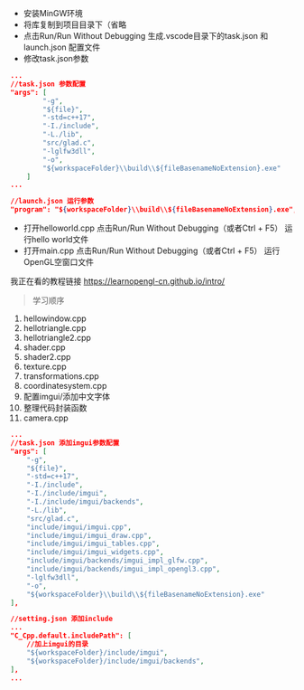 * 安装MinGW环境
* 将库复制到项目目录下（省略
* 点击Run/Run Without Debugging 生成.vscode目录下的task.json 和 launch.json 配置文件
* 修改task.json参数
```json
...
//task.json 参数配置
"args": [
        "-g",
        "${file}",
        "-std=c++17",
        "-I./include",
        "-L./lib",
        "src/glad.c",
        "-lglfw3dll",
        "-o",
        "${workspaceFolder}\\build\\${fileBasenameNoExtension}.exe"
    ]
...

//launch.json 运行参数
"program": "${workspaceFolder}\\build\\${fileBasenameNoExtension}.exe",
```
* 打开helloworld.cpp 点击Run/Run Without Debugging（或者Ctrl + F5） 运行hello world文件
* 打开main.cpp 点击Run/Run Without Debugging（或者Ctrl + F5） 运行OpenGL空窗口文件

我正在看的教程链接
<https://learnopengl-cn.github.io/intro/>

> 学习顺序

1. hellowindow.cpp
2. hellotriangle.cpp
3. hellotriangle2.cpp
4. shader.cpp
5. shader2.cpp
6. texture.cpp
7. transformations.cpp
8. coordinatesystem.cpp
9. 配置imgui/添加中文字体
10. 整理代码封装函数
11. camera.cpp


```json
...
//task.json 添加imgui参数配置
"args": [ 
    "-g",
    "${file}",
    "-std=c++17",
    "-I./include",
    "-I./include/imgui",
    "-I./include/imgui/backends",
    "-L./lib",
    "src/glad.c",
    "include/imgui/imgui.cpp",
    "include/imgui/imgui_draw.cpp",
    "include/imgui/imgui_tables.cpp",
    "include/imgui/imgui_widgets.cpp",
    "include/imgui/backends/imgui_impl_glfw.cpp",
    "include/imgui/backends/imgui_impl_opengl3.cpp",
    "-lglfw3dll",
    "-o",
    "${workspaceFolder}\\build\\${fileBasenameNoExtension}.exe"
],

//setting.json 添加include
...
"C_Cpp.default.includePath": [
    //加上imgui的目录
    "${workspaceFolder}/include/imgui",
    "${workspaceFolder}/include/imgui/backends",
],
...